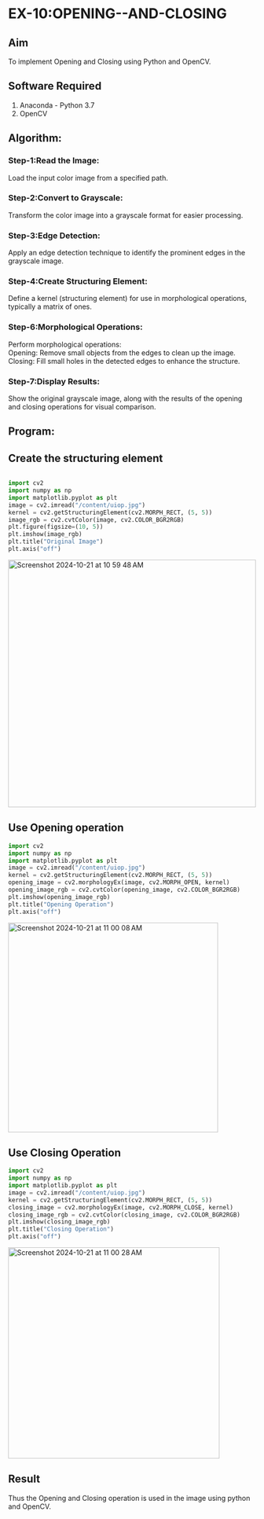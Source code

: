 # EX-10:OPENING--AND-CLOSING
## Aim
To implement Opening and Closing using Python and OpenCV.

## Software Required
1. Anaconda - Python 3.7
2. OpenCV
## Algorithm:
### Step-1:Read the Image:
Load the input color image from a specified path.

### Step-2:Convert to Grayscale:
Transform the color image into a grayscale format for easier processing.

### Step-3:Edge Detection:
Apply an edge detection technique to identify the prominent edges in the grayscale image.

### Step-4:Create Structuring Element:
Define a kernel (structuring element) for use in morphological operations, typically a matrix of ones.

### Step-6:Morphological Operations:
Perform morphological operations:<br>
Opening: Remove small objects from the edges to clean up the image.<br>
Closing: Fill small holes in the detected edges to enhance the structure.

### Step-7:Display Results:
Show the original grayscale image, along with the results of the opening and closing operations for visual comparison.

## Program:


## Create the structuring element
```python

import cv2
import numpy as np
import matplotlib.pyplot as plt
image = cv2.imread("/content/uiop.jpg")  
kernel = cv2.getStructuringElement(cv2.MORPH_RECT, (5, 5))
image_rgb = cv2.cvtColor(image, cv2.COLOR_BGR2RGB)
plt.figure(figsize=(10, 5))
plt.imshow(image_rgb)
plt.title("Original Image")
plt.axis("off")
```
<img width="504" alt="Screenshot 2024-10-21 at 10 59 48 AM" src="https://github.com/user-attachments/assets/d30bfaff-74eb-411e-899b-3f638092af44">

## Use Opening operation
```python
import cv2
import numpy as np
import matplotlib.pyplot as plt
image = cv2.imread("/content/uiop.jpg")  
kernel = cv2.getStructuringElement(cv2.MORPH_RECT, (5, 5))
opening_image = cv2.morphologyEx(image, cv2.MORPH_OPEN, kernel)
opening_image_rgb = cv2.cvtColor(opening_image, cv2.COLOR_BGR2RGB)
plt.imshow(opening_image_rgb)
plt.title("Opening Operation")
plt.axis("off")
```
<img width="427" alt="Screenshot 2024-10-21 at 11 00 08 AM" src="https://github.com/user-attachments/assets/1fcbed12-85ee-47fe-9564-685deb030993">


## Use Closing Operation
```python
import cv2
import numpy as np
import matplotlib.pyplot as plt
image = cv2.imread("/content/uiop.jpg")  
kernel = cv2.getStructuringElement(cv2.MORPH_RECT, (5, 5))
closing_image = cv2.morphologyEx(image, cv2.MORPH_CLOSE, kernel)
closing_image_rgb = cv2.cvtColor(closing_image, cv2.COLOR_BGR2RGB)
plt.imshow(closing_image_rgb)
plt.title("Closing Operation")
plt.axis("off")
```
<img width="430" alt="Screenshot 2024-10-21 at 11 00 28 AM" src="https://github.com/user-attachments/assets/063761fa-80f0-4539-900e-b36a60edc009">

## Result
Thus the Opening and Closing operation is used in the image using python and OpenCV.
